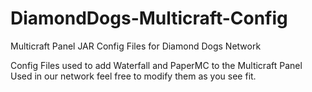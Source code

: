# DiamondDogs-Multicraft-Config
Multicraft Panel JAR Config Files for Diamond Dogs Network

Config Files used to add Waterfall and PaperMC to the Multicraft Panel
Used in our network feel free to modify them as you see fit.
